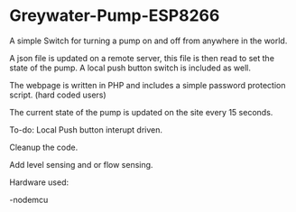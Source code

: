 # Greywater-Pump-ESP8266

A simple Switch for turning a pump on and off from anywhere in the world.

A json file is updated on a remote server, this file is then read to set the state of the pump.
A local push button switch is included as well.

The webpage is written in PHP and includes a simple password protection script. (hard coded users)

The current state of the pump is updated on the site every 15 seconds.

To-do:
Local Push button interupt driven.

Cleanup the code.

Add level sensing and or flow sensing.

Hardware used:

-nodemcu
